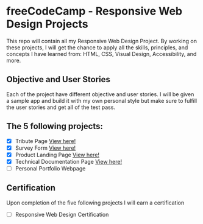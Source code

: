 # freeCodeCamp - Responsive Web Design Projects

This repo will contain all my Responsive Web Design Project. By working on these projects, I will get the chance to apply all the skills, principles, and concepts I have learned from: HTML, CSS, Visual Design, Accessibility, and more.

## Objective and User Stories

Each of the project have different objective and user stories. I will be given a sample app and build it with my own personal style but make sure to fulfill the user stories and get all of the test pass.

## The 5 following projects:

- [X] Tribute Page <a href="https://codepen.io/dennisgocong/full/NWaLmbB" target="_blank"> View here!</a>
- [X] Survey Form <a href="https://codepen.io/dennisgocong/full/xxXNKvK" target="_blank"> View here!</a>
- [X] Product Landing Page <a href="https://codepen.io/dennisgocong/full/BaJEKja" target="_blank"> View here!</a>
- [X] Technical Documentation Page <a href="https://codepen.io/dennisgocong/full/VwyogOx" target="_blank"> View here!</a>
- [ ] Personal Portfolio Webpage

## Certification

Upon completion of the five following projects I will earn a certification
- [ ] Responsive Web Design Certification
